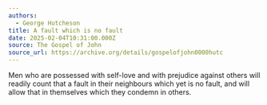 ```yaml
---
authors:
  - George Hutcheson
title: A fault which is no fault
date: 2025-02-04T10:31:00.000Z
source: The Gospel of John
source_url: https://archive.org/details/gospelofjohn0000hutc
---
```

Men who are possessed with self-love and with prejudice against others will readily count that a fault in their neighbours which yet is no fault, and will allow that in themselves which they condemn in others.
